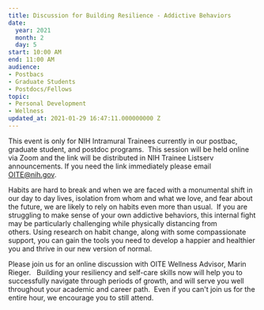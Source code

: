 ```yaml
---
title: Discussion for Building Resilience - Addictive Behaviors
date:
  year: 2021
  month: 2
  day: 5
start: 10:00 AM
end: 11:00 AM
audience:
- Postbacs
- Graduate Students
- Postdocs/Fellows
topic:
- Personal Development
- Wellness
updated_at: 2021-01-29 16:47:11.000000000 Z
---
```

<span>This event is only for NIH Intramural Trainees currently in our
postbac, graduate student, and postdoc programs.  This session will be
held online via Zoom and the link will be distributed in NIH Trainee
Listserv announcements. If you need the link immediately please email
OITE@nih.gov. </span>

<span>Habits are hard to break and when we are faced with a monumental
shift in our day to day lives, isolation from whom and what we love, and
fear about the future, we are likely to rely on habits even more than
usual.  If you are struggling to make sense of your own addictive
behaviors, this internal fight may be particularly challenging while
physically distancing from others. Using research on habit change, along
with some compassionate support, you can gain the tools you need to
develop a happier and healthier you and thrive in our new version of
normal. </span>

<span>Please join us for an online discussion with OITE Wellness
Advisor, Marin Rieger.   Building your resiliency and self-care skills
now will help you to successfully navigate through periods of growth,
and will serve you well throughout your academic and career path.  Even
if you can't join us for the entire hour, we encourage you to still
attend.  </span>

 

 
